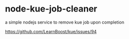 node-kue-job-cleaner
====================

a simple nodejs service to remove kue job upon completion


https://github.com/LearnBoost/kue/issues/94
